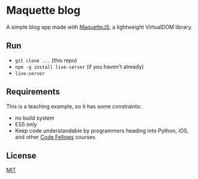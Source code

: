 # Maquette blog

A simple blog app made with [MaquetteJS](http://maquettejs.org/), a lightweight VirtualDOM library.

## Run

- `git clone ...` (this repo)
- `npm -g install live-server`  (if you haven't already)
- `live-server`

## Requirements

This is a teaching example, so it has some constraints:

 - no build system
 - ES5 only
 - Keep code understandable by programmers heading into Python, iOS, and other [Code Fellows](http://www.codefellows.org) courses.

## License

[MIT](https://opensource.org/licenses/MIT)
